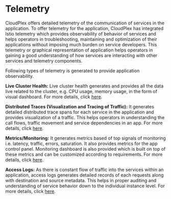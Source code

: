 # Telemetry

CloudPlex offers detailed telemetry of the communication of services in the application. To offer telemetry for the application, CloudPlex has integrated Istio telemetry which provides observability of behavior of services and helps operators in troubleshooting, maintaining and optimization of their applications without imposing much burden on service developers.  This telemetry or graphical representation of application helps operators in gaining a good understanding of how services are interacting with other services and telemetry components.

Following types of telemetry is generated to provide application observability. 

**Live Cluster Health:** Live cluster health generates and provides all the data live related to the cluster, e.g. CPU usage, memory usage, in the form of visual dashboard. For more details, click [here](/pages/user-guide/components/telemetry/live-cluster-health/live-cluster-health).

**Distributed Traces (Visualization and Tracing of Traffic):** It generates detailed distributed trace spans for each service in the application and provides visualization of a traffic. This helps operators in understanding the call flows, traffic movement and service dependencies in an app. For more details, click [here](/pages/user-guide/components/telemetry/visualize-trace-traffic/visualize-trace-traffic).

**Metrics/Monitoring:** It generates metrics based of top signals of monitoring i.e. latency, traffic, errors, saturation. It also provides metrics for the app control panel. Monitoring dashboard is also provided which is built on top of these metrics and can be customized according to requirements. For more details, click [here](/pages/user-guide/components/telemetry/monitoring/monitoring).

**Access Logs:** As there is constant flow of traffic into the services within an application, access logs generates detailed records of each requests along with destination and source metadata. This helps in proper auditing and understanding of service behavior down to the individual instance level. For more details, click [here](/pages/user-guide/components/telemetry/container-logging/container-logging).